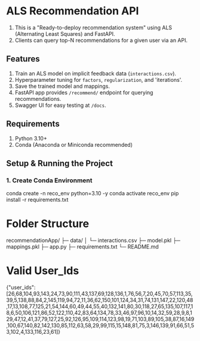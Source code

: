 # ALS Recommendation API

1. This is a "Ready-to-deploy recommendation system" using ALS (Alternating Least Squares) and FastAPI.
2. Clients can query top-N recommendations for a given user via an API.


## Features

1. Train an ALS model on implicit feedback data (`interactions.csv`).
2. Hyperparameter tuning for `factors`, `regularization`, and 'iterations'.
3. Save the trained model and mappings.
4. FastAPI app provides `/recommend/` endpoint for querying recommendations.
5. Swagger UI for easy testing at `/docs`.


## Requirements

1. Python 3.10+
2.  Conda (Anaconda or Miniconda recommended)



## Setup & Running the Project
### 1. Create Conda Environment
conda create -n reco_env python=3.10 -y
conda activate reco_env
pip install -r requirements.txt


# Folder Structure
recommendationApp/
├─ data/
│  └─ interactions.csv
├─ model.pkl
├─ mappings.pkl
├─ app.py
├─ requirements.txt
└─ README.md


# Valid User_Ids
{"user_ids":[26,68,104,93,143,24,73,90,111,43,137,69,128,136,1,76,56,7,20,45,70,57,113,35,39,5,138,88,84,2,145,119,94,72,11,36,62,150,101,124,34,31,74,131,147,22,120,48,17,13,108,77,125,21,54,144,60,49,44,55,40,132,141,80,30,118,27,65,135,107,117,18,6,50,106,121,86,52,122,110,42,83,64,134,78,33,46,97,96,10,14,32,59,28,9,8,129,47,12,41,37,79,127,25,92,126,95,109,114,123,98,19,71,103,89,105,38,87,16,149,100,67,140,82,142,130,85,112,63,58,29,99,115,15,148,81,75,3,146,139,91,66,51,53,102,4,133,116,23,61]}

